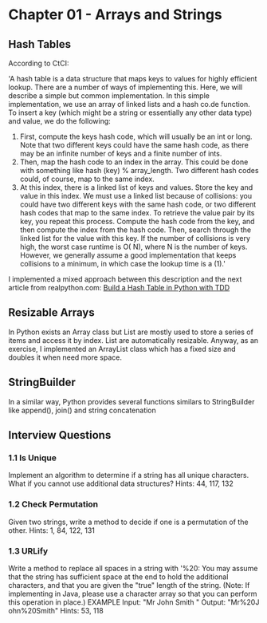 # Chapter 01 - Arrays and Strings

## Hash Tables
According to CtCI:

'A hash table is a data structure that maps keys to values for highly efficient lookup. There are a number of
ways of implementing this. Here, we will describe a simple but common implementation.
In this simple implementation, we use an array of linked lists and a hash co.de function. To insert a key
(which might be a string or essentially any other data type) and value, we do the following:
1. First, compute the keys hash code, which will usually be an int or long. Note that two different keys could have the same hash code, as there may be an infinite number of keys and a finite number of ints.
2. Then, map the hash code to an index in the array. This could be done with something like hash (key) % array_length. Two different hash codes could, of course, map to the same index.
3. At this index, there is a linked list of keys and values. Store the key and value in this index. We must use a linked list because of collisions: you could have two different keys with the same hash code, or two different hash codes that map to the same index.
To retrieve the value pair by its key, you repeat this process. Compute the hash code from the key, and then compute the index from the hash code. Then, search through the linked list for the value with this key.
If the number of collisions is very high, the worst case runtime is O( N), where N is the number of keys.
However, we generally assume a good implementation that keeps collisions to a minimum, in which case the lookup time is a (1).'

I implemented a mixed approach between this description and the next article from realpython.com:
[Build a Hash Table in Python with TDD](https://realpython.com/python-hash-table/)

## Resizable Arrays
In Python exists an Array class but List are mostly used to store a series of items and access it by index.
List are automatically resizable.
Anyway, as an exercise, I implemented an ArrayList class which has a fixed size and doubles it when need more space.

## StringBuilder
In a similar way, Python provides several functions similars to StringBuilder like append(), join() and string concatenation

## Interview Questions

### 1.1 Is Unique
Implement an algorithm to determine if a string has all unique characters. What if you
cannot use additional data structures?
Hints: 44, 117, 132

### 1.2 Check Permutation
Given two strings, write a method to decide if one is a permutation of the other.
Hints: 1, 84, 122, 131

### 1.3 URLify
Write a method to replace all spaces in a string with '%20: You may assume that the string
has sufficient space at the end to hold the additional characters, and that you are given the "true"
length of the string. (Note: If implementing in Java, please use a character array so that you can
perform this operation in place.)
EXAMPLE
Input: "Mr John Smith   "
Output: "Mr%20J ohn%20Smith"
Hints: 53, 118
